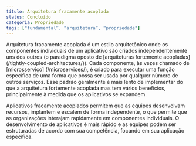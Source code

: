 ```yaml
---
título: Arquitetura fracamente acoplada
status: Concluído
categoria: Propriedade
tags: ["fundamental”, “arquitetura”, “propriedade"]
---
```


Arquitetura fracamente acoplada é um estilo arquitetônico 
onde os componentes individuais de um aplicativo são criados independentemente uns dos outros 
(o paradigma oposto de [arquiteturas fortemente acopladas] (/tightly-coupled-architectures/)). 
Cada componente, às vezes chamado de [microsserviço] (/microservices/), é criado para executar uma função específica 
de uma forma que possa ser usada por qualquer número de outros serviços. 
Esse padrão geralmente é mais lento de implementar do que a arquitetura fortemente acoplada 
mas tem vários benefícios, principalmente à medida que os aplicativos se expandem.

Aplicativos fracamente acoplados permitem que as equipes desenvolvam recursos, implantem e escalem de forma independente, 
o que permite que as organizações interajam rapidamente em componentes individuais. 
O desenvolvimento de aplicativos é mais rápido e as equipes podem ser estruturadas de acordo com sua competência, 
focando em sua aplicação específica. 
